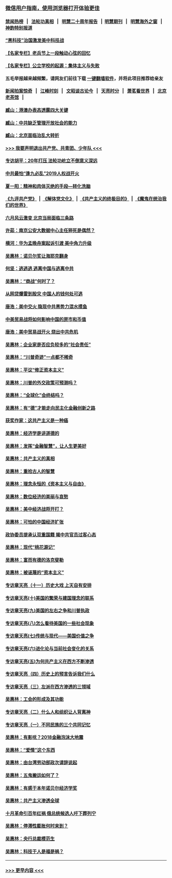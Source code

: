 ### [微信用户指南，使用浏览器打开体验更佳](https://github.com/gfw-breaker/banned-news1/blob/master/indexes/wechat-guide.md?t=0)
#### [禁闻热榜](热点新闻.md?t=0)  &nbsp;&nbsp;|&nbsp;&nbsp; [法轮功真相](https://github.com/gfw-breaker/truth/blob/master/README.md?t=0) &nbsp;&nbsp;|&nbsp;&nbsp; [明慧二十周年报告](https://github.com/gfw-breaker/mh-reports/blob/master/README.md?t=0) &nbsp;&nbsp;|&nbsp;&nbsp;[明慧期刊](https://github.com/gfw-breaker/mh-qikan) &nbsp;&nbsp;|&nbsp;&nbsp; [明慧海外之窗](https://github.com/gfw-breaker/mh-news/blob/master/README.md?t=0) &nbsp;&nbsp;|&nbsp;&nbsp; [神韵特别报道](https://github.com/gfw-breaker/mh-news/blob/master/shenyun.md?t=0)
#### [“黑科技”治国激发美中科技战](../pages/nsc423/n11638056.md?t=02090044) 
#### [【名家专栏】老兵节上一段触动心弦的回忆](../pages/nsc423/n11646016.md?t=02090044) 
#### [【名家专栏】公立学校的起源：集体主义与失败](../pages/nsc423/n11601833.md?t=02090044) 
#### 五毛举报越来越频繁，请网友们前往下载 [一键翻墙软件](https://github.com/gfw-breaker/ssr-accounts)，并将此项目推荐给亲友
#### [新闻拍案惊奇](https://github.com/gfw-breaker/banned-news1/blob/master/pages/link4.md) &nbsp;&nbsp;|&nbsp;&nbsp; [江峰时刻](https://github.com/gfw-breaker/banned-news1/blob/master/pages/link4.md) &nbsp;&nbsp;|&nbsp;&nbsp; [文昭谈古论今](https://github.com/gfw-breaker/banned-news1/blob/master/pages/link4.md) &nbsp;&nbsp;|&nbsp;&nbsp; [天亮时分](https://github.com/gfw-breaker/banned-news1/blob/master/pages/link4.md) &nbsp;&nbsp;|&nbsp;&nbsp; [萧茗看世界](https://github.com/gfw-breaker/banned-news1/blob/master/pages/link4.md) &nbsp;&nbsp;|&nbsp;&nbsp; [北京老茶馆](https://github.com/gfw-breaker/banned-news1/blob/master/pages/link4.md) &nbsp;&nbsp;|&nbsp;&nbsp; 
#### [臧山：港澳办表态透露四大关键](../pages/nsc423/n11421628.md?t=02090044) 
#### [臧山：中共缺乏管理开放社会的能力](../pages/nsc423/n11407457.md?t=02090044) 
#### [臧山：北京面临治乱大转折](../pages/nsc423/n11406895.md?t=02090044) 
#### [>>> 我要声明退出共产党、共青团、少年队 <<<](https://github.com/begood0513/goodnews/blob/master/quit/letter.md) 
#### [专访胡平：20年打压 法轮功屹立不倒意义深远](../pages/nsc423/n11398800.md?t=02090044) 
#### [中共最怕“逢九必乱”2019人权战开火](../pages/nsc423/n11385248.md?t=02090044) 
#### [夏一阳：精神和肉体灭绝的手段—转化洗脑](../pages/nsc423/n11368250.md?t=02090044) 
#### [《九评共产党》](https://github.com/begood0513/9ping.md/blob/master/README.md) &nbsp;|&nbsp; [《解体党文化》](../../../../jtdwh.md/blob/master/README.md)  &nbsp;|&nbsp; [《共产主义的终极目的》](../../../../gczydzjmd.md/blob/master/README.md) &nbsp;|&nbsp; [《魔鬼在统治我们的世界》](../../../../mgztzwmdsj.md/blob/master/README.md) 
#### [六月风云激变 北京当局面临三条路](../pages/nsc423/n11313668.md?t=02090044) 
#### [许茹：南京公安大数据中心主任猝死是偶然？](../pages/nsc423/n11064744.md?t=02090044) 
#### [横河：华为孟晚舟案起诉引渡 美中角力升级](../pages/nsc423/n11027230.md?t=02090044) 
#### [吴惠林：诺贝尔奖让海耶克翻身](../pages/nsc423/n10890049.md?t=02090044) 
#### [何坚：逃逃逃 逃离中国与逃离中共](../pages/nsc423/n10592891.md?t=02090044) 
#### [吴惠林：“商战”何时了？](../pages/nsc423/n10573558.md?t=02090044) 
#### [从网贷爆雷到股灾 中国人的钱何处可逃](../pages/nsc423/n10572800.md?t=02090044) 
#### [唐浩：美中交火 隐现中共黑势力混水摸鱼](../pages/nsc423/n10544040.md?t=02090044) 
#### [中美贸易战将如何影响中国的房市和币值](../pages/nsc423/n10543697.md?t=02090044) 
#### [唐浩：美中贸易战开火 烧出中共危机](../pages/nsc423/n10540126.md?t=02090044) 
#### [吴惠林：企业家是否应负较多的“社会责任”](../pages/nsc423/n10535022.md?t=02090044) 
#### [吴惠林：“川普奇迹”一点都不稀奇](../pages/nsc423/n10512808.md?t=02090044) 
#### [吴惠林：平议“修正资本主义”](../pages/nsc423/n10495724.md?t=02090044) 
#### [吴惠林：川普的外交政策可预测吗？](../pages/nsc423/n10462387.md?t=02090044) 
#### [吴惠林：“全球化”会终结吗？](../pages/nsc423/n10452838.md?t=02090044) 
#### [吴惠林：有“德”才能走向民主化金融创新之路](../pages/nsc423/n10432292.md?t=02090044) 
#### [获奖作家：这共产主义是一种癌](../pages/nsc423/n10431541.md?t=02090044) 
#### [吴惠林：经济学是讲道德的](../pages/nsc423/n10398014.md?t=02090044) 
#### [吴惠林：发挥“金融智慧”，让人生更美好](../pages/nsc423/n10375019.md?t=02090044) 
#### [吴惠林：共产主义的真相](../pages/nsc423/n10351394.md?t=02090044) 
#### [吴惠林：重拾古人的智慧](../pages/nsc423/n10337691.md?t=02090044) 
#### [吴惠林：理念永恒的《资本主义与自由》](../pages/nsc423/n10316274.md?t=02090044) 
#### [吴惠林：数位经济的美丽与哀愁](../pages/nsc423/n10292946.md?t=02090044) 
#### [吴惠林：美中经济战将开打？](../pages/nsc423/n10258825.md?t=02090044) 
#### [吴惠林：可怕的中国经济扩张](../pages/nsc423/n10219147.md?t=02090044) 
#### [政协委员提承认双重国籍 揭中共官员过客心态](../pages/nsc423/n10208809.md?t=02090044) 
#### [吴惠林：现代“桃花源记”](../pages/nsc423/n10185234.md?t=02090044) 
#### [吴惠林：富而有德的洛克斐勒](../pages/nsc423/n10142264.md?t=02090044) 
#### [吴惠林：被诬蔑的“资本主义”](../pages/nsc423/n10124816.md?t=02090044) 
#### [专访章天亮（十一）历史大戏 上天自有安排](../pages/nsc423/n10094905.md?t=02090044) 
#### [专访章天亮(十)美国的繁荣与建国理念的联系](../pages/nsc423/n10094899.md?t=02090044) 
#### [专访章天亮(九)美国的左右之争和川普执政](../pages/nsc423/n10094889.md?t=02090044) 
#### [专访章天亮(八)怎么看待美国的一些社会现象](../pages/nsc423/n10094857.md?t=02090044) 
#### [专访章天亮(七)传统与现代——美国价值之争](../pages/nsc423/n10093140.md?t=02090044) 
#### [专访章天亮(六)进化论与当前社会变化的关系](../pages/nsc423/n10092036.md?t=02090044) 
#### [专访章天亮(五)为何共产主义在西方不断渗透](../pages/nsc423/n10083620.md?t=02090044) 
#### [专访章天亮（四）历史上的预言告诉我们什么](../pages/nsc423/n10083606.md?t=02090044) 
#### [专访章天亮（三）左派在西方渗透的三领域](../pages/nsc423/n10081115.md?t=02090044) 
#### [吴惠林：工会的形成及其功能](../pages/nsc423/n10080633.md?t=02090044) 
#### [专访章天亮（二）什么人和组织让人背离神](../pages/nsc423/n10076637.md?t=02090044) 
#### [专访章天亮（一）不同民族的三个共同记忆](../pages/nsc423/n10074188.md?t=02090044) 
#### [吴惠林：有影呒？2018金融泡沫大地震](../pages/nsc423/n10040534.md?t=02090044) 
#### [吴惠林：“爱情”这个东西](../pages/nsc423/n10019423.md?t=02090044) 
#### [吴惠林：由台湾劳动部政次请辞说起](../pages/nsc423/n9979679.md?t=02090044) 
#### [吴惠林：五鬼搬运如何了？](../pages/nsc423/n9925338.md?t=02090044) 
#### [吴惠林：有感于本年诺贝尔经济学奖](../pages/nsc423/n9871883.md?t=02090044) 
#### [吴惠林：共产主义渗透全球](../pages/nsc423/n9812748.md?t=02090044) 
#### [十月革命引百年红祸 俄总统候选人吁下葬列宁](../pages/nsc423/n9810182.md?t=02090044) 
#### [吴惠林：停滞性膨胀何时来到？](../pages/nsc423/n9764136.md?t=02090044) 
#### [吴惠林：央行总裁模范生](../pages/nsc423/n9728134.md?t=02090044) 
#### [吴惠林：科技于人是福是祸？](../pages/nsc423/n9672982.md?t=02090044) 

----
#### [ >>> 更早内容 <<< ](../indexes/nsc423-earlier.md)
